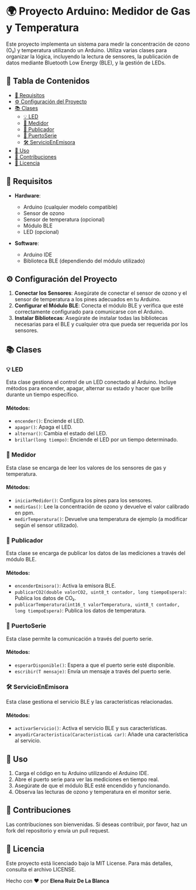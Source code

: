 # 🌍 Proyecto Arduino: Medidor de Gas y Temperatura

Este proyecto implementa un sistema para medir la concentración de ozono (O₃) y temperatura utilizando un Arduino. Utiliza varias clases para organizar la lógica, incluyendo la lectura de sensores, la publicación de datos mediante Bluetooth Low Energy (BLE), y la gestión de LEDs.

## 📑 Tabla de Contenidos

- [🔧 Requisitos](#requisitos)
- [⚙️ Configuración del Proyecto](#configuración-del-proyecto)
- [📚 Clases](#clases)
  - [💡 LED](#led)
  - [📏 Medidor](#medidor)
  - [📡 Publicador](#publicador)
  - [🔌 PuertoSerie](#puerto-serie)
  - [🛠️ ServicioEnEmisora](#servicio-en-emisora)
- [📝 Uso](#uso)
- [🤝 Contribuciones](#contribuciones)
- [📝 Licencia](#licencia)

## 🔧 Requisitos

- **Hardware**:
  - Arduino (cualquier modelo compatible)
  - Sensor de ozono
  - Sensor de temperatura (opcional)
  - Módulo BLE
  - LED (opcional)

- **Software**:
  - Arduino IDE
  - Biblioteca BLE (dependiendo del módulo utilizado)

## ⚙️ Configuración del Proyecto

1. **Conectar los Sensores**: Asegúrate de conectar el sensor de ozono y el sensor de temperatura a los pines adecuados en tu Arduino.
2. **Configurar el Módulo BLE**: Conecta el módulo BLE y verifica que esté correctamente configurado para comunicarse con el Arduino.
3. **Instalar Bibliotecas**: Asegúrate de instalar todas las bibliotecas necesarias para el BLE y cualquier otra que pueda ser requerida por los sensores.

## 📚 Clases

### 💡 LED
Esta clase gestiona el control de un LED conectado al Arduino. Incluye métodos para encender, apagar, alternar su estado y hacer que brille durante un tiempo específico.

#### Métodos:
- `encender()`: Enciende el LED.
- `apagar()`: Apaga el LED.
- `alternar()`: Cambia el estado del LED.
- `brillar(long tiempo)`: Enciende el LED por un tiempo determinado.

### 📏 Medidor
Esta clase se encarga de leer los valores de los sensores de gas y temperatura.

#### Métodos:
- `iniciarMedidor()`: Configura los pines para los sensores.
- `medirGas()`: Lee la concentración de ozono y devuelve el valor calibrado en ppm.
- `medirTemperatura()`: Devuelve una temperatura de ejemplo (a modificar según el sensor utilizado).

### 📡 Publicador
Esta clase se encarga de publicar los datos de las mediciones a través del módulo BLE.

#### Métodos:
- `encenderEmisora()`: Activa la emisora BLE.
- `publicarCO2(double valorCO2, uint8_t contador, long tiempoEspera)`: Publica los datos de CO₂.
- `publicarTemperatura(int16_t valorTemperatura, uint8_t contador, long tiempoEspera)`: Publica los datos de temperatura.

### 🔌 PuertoSerie
Esta clase permite la comunicación a través del puerto serie.

#### Métodos:
- `esperarDisponible()`: Espera a que el puerto serie esté disponible.
- `escribir(T mensaje)`: Envía un mensaje a través del puerto serie.

### 🛠️ ServicioEnEmisora
Esta clase gestiona el servicio BLE y las características relacionadas.

#### Métodos:
- `activarServicio()`: Activa el servicio BLE y sus características.
- `anyadirCaracteristica(Caracteristica& car)`: Añade una característica al servicio.

## 📝 Uso

1. Carga el código en tu Arduino utilizando el Arduino IDE.
2. Abre el puerto serie para ver las mediciones en tiempo real.
3. Asegúrate de que el módulo BLE esté encendido y funcionando.
4. Observa las lecturas de ozono y temperatura en el monitor serie.

## 🤝 Contribuciones

Las contribuciones son bienvenidas. Si deseas contribuir, por favor, haz un fork del repositorio y envía un pull request.

## 📝 Licencia

Este proyecto está licenciado bajo la MIT License. Para más detalles, consulta el archivo LICENSE.

Hecho con ❤️ por **Elena Ruiz De La Blanca**

